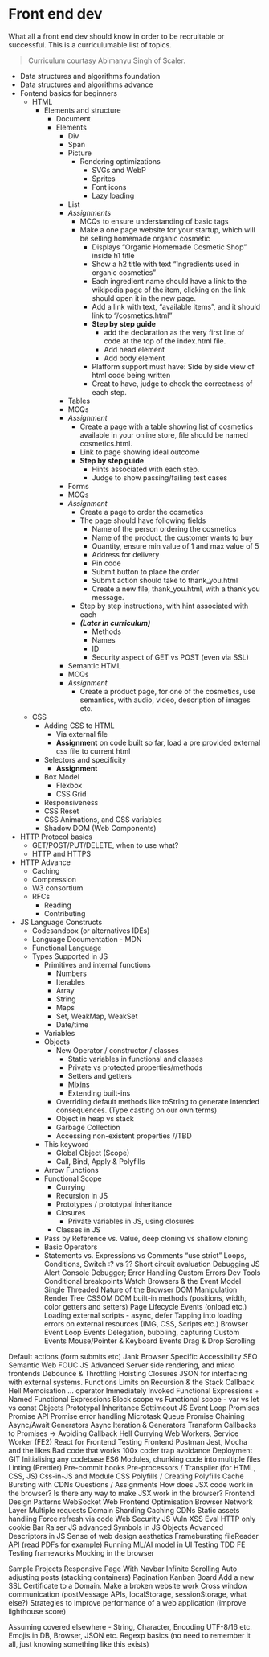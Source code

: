 # Front end dev

What all a front end dev should know in order to be recruitable or successful. This is a curriculumable list of topics.

> Curriculum courtasy Abimanyu Singh of Scaler.

- Data structures and algorithms foundation
- Data structures and algorithms advance
- Fontend basics for beginners
  - HTML
    - Elements and structure
      - Document
      - Elements
        - Div
        - Span
        - Picture
          - Rendering optimizations
            - SVGs and WebP
            - Sprites
            - Font icons
            - Lazy loading
        - List
        - *Assignments*
          - MCQs to ensure understanding of basic tags
          - Make a one page website for your startup, which will be selling homemade organic cosmetic
            - Displays “Organic Homemade Cosmetic Shop” inside h1 title
            - Show a h2 title with text “Ingredients used in organic cosmetics”
            - Each ingredient name should have a link to the wikipedia page of the item, clicking on the link should open it in the new page.
            - Add a link with text, “available items”, and it should link to “/cosmetics.html”
            - **Step by step guide**
              - add the <!DOCTYPE html> declaration as the very first line of code at the top of the index.html file.
              - Add head element
              - Add body element
            - Platform support must have: Side by side view of html code being written
            - Great to have, judge to check the correctness of each step.
        - Tables
        - MCQs
        - *Assignment*
          - Create a page with a table showing list of cosmetics available in your online store, file should be named cosmetics.html.
          - Link to page showing ideal outcome
          - **Step by step guide**
            - Hints associated with each step.
            - Judge to show passing/failing test cases
        - Forms
        - MCQs
        - *Assignment*
          - Create a page to order the cosmetics
          - The page should have following fields
            - Name of the person ordering the cosmetics
            - Name of the product, the customer wants to buy
            - Quantity, ensure min value of 1 and max value of 5
            - Address for delivery
            - Pin code
            - Submit button to place the order
            - Submit action should take to thank_you.html
            - Create a new file, thank_you.html, with a thank you message.
          - Step by step instructions, with hint associated with each
          - ***(Later in curriculum)***
            - Methods
            - Names
            - ID
            - Security aspect of GET vs POST (even via SSL)
        - Semantic HTML
        - MCQs
        - *Assignment*
          - Create a product page, for one of the cosmetics, use semantics, with audio, video, description of images etc.
  - CSS
    - Adding CSS to HTML
      - Via external file
      - **Assignment** on code built so far, load a pre provided external css file to current html
    - Selectors and specificity
      - **Assignment**
    - Box Model
      - Flexbox
      - CSS Grid
    - Responsiveness
    - CSS Reset
    - CSS Animations, and CSS variables
    - Shadow DOM (Web Components)
- HTTP Protocol basics
  - GET/POST/PUT/DELETE, when to use what?
  - HTTP and HTTPS
- HTTP Advance
  - Caching
  - Compression
  - W3 consortium
  - RFCs
    - Reading
    - Contributing
- JS Language Constructs
  - Codesandbox (or alternatives IDEs)
  - Language Documentation - MDN
  - Functional Language
  - Types Supported in JS
    - Primitives and internal functions
      - Numbers
      - Iterables
      - Array
      - String
      - Maps
      - Set, WeakMap, WeakSet
      - Date/time
    - Variables
    - Objects
      - New Operator / constructor / classes
        - Static variables in functional and classes
        - Private vs protected properties/methods
        - Setters and getters
        - Mixins
        - Extending built-ins
      - Overriding default methods like toString to generate intended consequences. (Type casting on our own terms)
      - Object in heap vs stack
      - Garbage Collection
      - Accessing non-existent properties //TBD
    - This keyword
      - Global Object (Scope)
      - Call, Bind, Apply & Polyfills
    - Arrow Functions
    - Functional Scope
      - Currying
      - Recursion in JS
      - Prototypes / prototypal inheritance
      - Closures
        - Private variables in JS, using closures
      - Classes in JS
    - Pass by Reference vs. Value, deep cloning vs shallow cloning
    - Basic Operators
    - Statements vs. Expressions vs Comments
“use strict”
Loops, Conditions, Switch
:? vs ??
Short circuit evaluation
Debugging JS
Alert
Console
Debugger;
Error Handling
Custom Errors
Dev Tools
Conditional breakpoints
Watch
Browsers & the Event Model
Single Threaded Nature of the Browser
DOM Manipulation
Render Tree
CSSOM
DOM built-in methods (positions, width, color getters and setters)
Page Lifecycle Events (onload etc.)
Loading external scripts - async, defer
Tapping into loading errors on external resources (IMG, CSS, Scripts etc.)
Browser Event Loop
Events Delegation, bubbling, capturing
Custom Events
Mouse/Pointer & Keyboard Events
Drag & Drop
Scrolling


Default actions (form submits etc)
Jank
Browser Specific
Accessibility 
SEO
Semantic Web
FOUC
JS Advanced
Server side rendering, and micro frontends
Debounce & Throttling
Hoisting
Closures
JSON for interfacing with external systems.
Functions
Limits on Recursion & the Stack
Callback Hell
Memoisation
… operator
Immediately Invoked Functional Expressions + Named Functional Expressions
Block scope vs Functional scope - var vs let vs const
Objects
Prototypal Inheritance
Settimeout
JS Event Loop
Promises
Promise API
Promise error handling
Microtask Queue
Promise Chaining
Async/Await
Generators
Async Iteration & Generators
Transform Callbacks to Promises -> Avoiding Callback Hell
Currying
Web Workers, Service Worker (FE2)
React for Frontend
Testing Frontend
Postman
Jest, Mocha and the likes
Bad code that works
100x coder trap avoidance
Deployment 
GIT
Initialising any codebase
ES6 Modules, chunking code into multiple files
Linting (Prettier)
Pre-commit hooks
Pre-processors / Transpiler (for HTML, CSS, JS)
Css-in-JS and Module CSS
Polyfills / Creating Polyfills 
Cache Bursting with CDNs
Questions / Assignments
How does JSX code work in the browser?
Is there any way to make JSX work in the browser?
Frontend Design Patterns
WebSocket
Web Frontend Optimisation
Browser Network Layer
Multiple requests
Domain Sharding
Caching
CDNs
Static assets handling
Force refresh via code
Web Security
JS Vuln
XSS
Eval
HTTP only cookie
Bar Raiser
JS advanced
Symbols in JS
Objects Advanced
Descriptors in JS
Sense of web design aesthetics
Framebursting
fileReader API (read PDFs for example)
Running ML/AI model in UI
Testing
TDD
FE Testing frameworks
Mocking in the browser

Sample Projects
Responsive Page With Navbar
Infinite Scrolling
Auto adjusting posts (stacking containers)
Pagination
Kanban Board
Add a new SSL Certificate to a Domain.
Make a broken website work
Cross window communication (postMessage APIs, localStorage, sessionStorage, what else?)
Strategies to improve performance of a web application (improve lighthouse score)

Assuming covered elsewhere - 
String, Character, Encoding UTF-8/16 etc. Emojis in DB, Browser, JSON etc.
Regexp basics (no need to remember it all, just knowing something like this exists)
